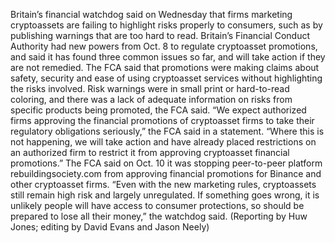Britain’s financial watchdog said on Wednesday that firms marketing cryptoassets are failing to highlight risks properly to consumers, such as by publishing warnings that are too hard to read.
Britain’s Financial Conduct Authority had new powers from Oct. 8 to regulate cryptoasset promotions, and said it has found three common issues so far, and will take action if they are not remedied.
The FCA said that promotions were making claims about safety, security and ease of using cryptoasset services without highlighting the risks involved.
Risk warnings were in small print or hard-to-read coloring, and there was a lack of adequate information on risks from specific products being promoted, the FCA said.
“We expect authorized firms approving the financial promotions of cryptoasset firms to take their regulatory obligations seriously,” the FCA said in a statement.
“Where this is not happening, we will take action and have already placed restrictions on an authorized firm to restrict it from approving cryptoasset financial promotions.”
The FCA said on Oct. 10 it was stopping peer-to-peer platform rebuildingsociety.com from approving financial promotions for Binance and other cryptoasset firms.
“Even with the new marketing rules, cryptoassets still remain high risk and largely unregulated. If something goes wrong, it is unlikely people will have access to consumer protections, so should be prepared to lose all their money,” the watchdog said.
(Reporting by Huw Jones; editing by David Evans and Jason Neely)